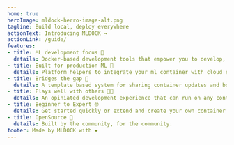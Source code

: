 ```yaml
---
home: true
heroImage: mldock-herro-image-alt.png
tagline: Build local, deploy everywhere
actionText: Introducing MLDOCK →
actionLink: /guide/
features:
- title: ML development focus 🐳
  details: Docker-based development tools that empower you to develop, build, train and deploy more easily.
- title: Built for production ML 🚀
  details: Platform helpers to integrate your ml container with cloud services like blob storage and container registries.
- title: Bridges the gap 🌈
  details: A template based system for sharing container updates and boilerplate container projects. Bridging the gap between MLOps and Data Science.
- title: Plays well with others 🎸🎷
  details: An opiniated development experience that can run on any container service platform that supports docker.
- title: Beginner to Expert 🤓
  details: Get started quickly or extend and create your own container templates for maximum flexibility.
- title: OpenSource 🤝
  details: Built by the community, for the community.
footer: Made by MLDOCK with ❤️
---
```

